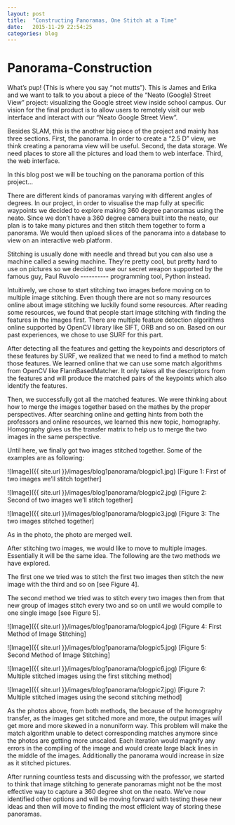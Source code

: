 ```yaml
---
layout: post
title:  "Constructing Panoramas, One Stitch at a Time"
date:   2015-11-29 22:54:25
categories: blog
---
```


# Panorama-Construction

What’s pup! (This is where you say “not mutts”). This is James and Erika and we want to talk to you about a piece of the “Neato (Google) Street View” project: visualizing the Google street view inside school campus. Our vision for the final product is to allow users to remotely visit our web interface and interact with our “Neato Google Street View”.

Besides SLAM, this is the another big piece of the project and mainly has three sections. First, the panorama. In order to create a “2.5 D” view, we think creating a panorama view will be useful. Second, the data storage. We need places to store all the pictures and load them to web interface. Third, the web interface.

In this blog post we will be touching on the panorama portion of this project…

There are different kinds of panoramas varying with different angles of degrees. In our project, in order to visualise the map fully at specific waypoints we decided to explore making 360 degree panoramas using the neato. Since we don’t have a 360 degree camera built into the neato, our plan is to take many pictures and then stitch them together to form a panorama. We would then upload slices of the panorama into a database to view on an interactive web platform.

Stitching is usually done with needle and thread but you can also use a machine called a sewing machine. They’re pretty cool, but pretty hard to use on pictures so we decided to use our secret weapon supported by the famous guy, Paul Ruvolo ---------- programming tool, Python instead.

Intuitively, we chose to start stitching two images before moving on to multiple image stitching. Even though there are not so many resources online about image stitching we luckily found some resources. After reading some resources, we found that people start image stitching with finding the features in the images first. There are multiple feature detection algorithms online supported by OpenCV library like SIFT, ORB and so on. Based on our past experiences, we chose to use SURF for this part.

After detecting all the features and getting the keypoints and descriptors of these features by SURF, we realized that we need to find a method to match those features. We learned online that we can use some match algorithms from OpenCV like FlannBasedMatcher. It only takes all the descriptors from the features and will produce the matched pairs of the keypoints which also identify the features.

Then, we successfully got all the matched features. We were thinking about how to merge the images together based on the mathes by the proper perspectives. After searching online and getting hints from both the professors and online resources, we learned this new topic, homography. Homography gives us the transfer matrix to help us to merge the two images in the same perspective.

Until here, we finally got two images stitched together. Some of the examples are as following:

![Image]({{ site.url }}/images/blog1panorama/blogpic1.jpg)
[Figure 1: First of two images we’ll stitch together]

![Image]({{ site.url }}/images/blog1panorama/blogpic2.jpg)
[Figure 2: Second of two images we’ll stitch together]

![Image]({{ site.url }}/images/blog1panorama/blogpic3.jpg)
[Figure 3: The two images stitched together]

As in the photo, the photo are merged well.

After stitching two images, we would like to move to multiple images. Essentially it will be the same idea.
The following are the two methods we have explored.

The first one we tried was to stitch the first two images then stitch the new image with the third and so on [see Figure 4].

The second method we tried was to stitch every two images then from that new group of images stitch every two and so on until we would compile to one single image [see Figure 5].

![Image]({{ site.url }}/images/blog1panorama/blogpic4.jpg)
[Figure 4: First Method of Image Stitching]

![Image]({{ site.url }}/images/blog1panorama/blogpic5.jpg)
[Figure 5: Second Method of Image Stitching]

![Image]({{ site.url }}/images/blog1panorama/blogpic6.jpg)
[Figure 6: Multiple stitched images using the first stitching method]

![Image]({{ site.url }}/images/blog1panorama/blogpic7.jpg)
[Figure 7: Multiple stitched images using the second stitching method]

As the photos above, from both methods, the because of the homography transfer, as the images get stitched more and more, the output images will get more and more skewed in a nonuniform way. This problem will make the match algorithm unable to detect corresponding matches anymore since the photos are getting more unscaled. Each iteration would magnify any errors in the compiling of the image and would create large black lines in the middle of the images. Additionally the panorama would increase in size as it stitched pictures.

After running countless tests and discussing with the professor, we started to think that image stitching to generate panoramas might not be the most effective way to capture a 360 degree shot on the neato. We’ve now identified other options and will be moving forward with testing these new ideas and then will move to finding the most efficient way of storing these panoramas.

